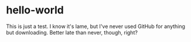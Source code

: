 # hello-world
This is just a test. I know it's lame, but I've never used GitHub for anything but downloading. Better late than never, though, right?
